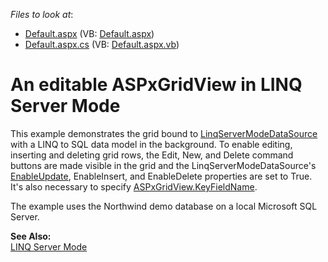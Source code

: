 <!-- default file list -->
*Files to look at*:

* [Default.aspx](./CS/LinqServerModeWithUpdates/Default.aspx) (VB: [Default.aspx](./VB/LinqServerModeWithUpdates/Default.aspx))
* [Default.aspx.cs](./CS/LinqServerModeWithUpdates/Default.aspx.cs) (VB: [Default.aspx.vb](./VB/LinqServerModeWithUpdates/Default.aspx.vb))
<!-- default file list end -->
# An editable ASPxGridView in LINQ Server Mode


<p>This example demonstrates the grid bound to <a href="http://documentation.devexpress.com/#CoreLibraries/clsDevExpressDataLinqLinqServerModeDataSourcetopic">LinqServerModeDataSource</a> with a LINQ to SQL data model in the background. To enable editing, inserting and deleting grid rows, the Edit, New, and Delete command buttons are made visible in the grid and the LinqServerModeDataSource's <a href="http://documentation.devexpress.com/#CoreLibraries/DevExpressDataLinqLinqServerModeDataSource_EnableUpdatetopic">EnableUpdate</a>, EnableInsert, and EnableDelete properties are set to True. It's also necessary to specify <a href="http://documentation.devexpress.com/#AspNet/DevExpressWebASPxGridViewASPxGridView_KeyFieldNametopic">ASPxGridView.KeyFieldName</a>.</p><p>The example uses the Northwind demo database on a local Microsoft SQL Server.</p><p><strong>See Also:</strong><br />
<a href="http://documentation.devexpress.com/#AspNet/CustomDocument4059">LINQ Server Mode</a></p>

<br/>



